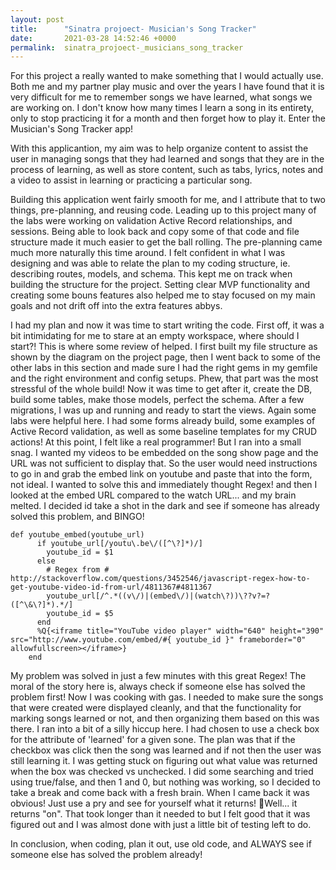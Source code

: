 ```yaml
---
layout: post
title:      "Sinatra projoect- Musician's Song Tracker"
date:       2021-03-28 14:52:46 +0000
permalink:  sinatra_projoect-_musicians_song_tracker
---
```


For this project a really wanted to make something that I would actually use. Both me and my partner play music and 
over the years I have found that it is very difficult for me to remember songs we have learned, what songs we are working on. I don't know how many times I learn a song in its entirety, only to stop practicing it for a month and then forget how to play it. Enter the Musician's Song Tracker app! 

With this applicantion, my aim was to help organize content to assist the user in managing songs that they had learned and songs that they are in the process of learning, as well as store content, such as tabs, lyrics, notes and a video to assist in learning or practicing a particular song.

Building this application went fairly smooth for me, and I attribute that to two things, pre-planning, and reusing code. Leading up to this project many of the labs were working on validation Active Record relationships, and sessions. Being able to look back and copy some of that code and file structure made it much easier to get the ball rolling. The pre-planning came much more naturally this time around. I felt confident in what I was designing and was able to relate the plan to my coding structure, ie. describing routes, models, and schema. This kept me on track when building the structure for the project. Setting clear MVP functionality and creating some bouns features also helped me to stay focused on my main goals and not drift off into the extra features abbys.

I had my plan and now it was time to start writing the code. First off, it was a bit intimidating for me to stare at an empty workspace, where should I start?! This is where some review of helped. I first built my file structure as shown by the diagram on the project page, then I went back to some of the other labs in this section and made sure I had the right gems in my gemfile and the right environment and config setups. Phew, that part was the most stressful of the whole build! Now it was time to get after it, create the DB, build some tables, make those models, perfect the schema. After a few migrations, I was up and running and ready to start the views. Again some labs were helpful here. I had some forms already build, some examples of Active Record validation, as well as some baseline templates for my CRUD actions! At this point, I felt like a real programmer! But I ran into a small snag. I wanted my videos to be embedded on the song show page and the URL was not sufficient to display that. So the user would need instructions to go in and grab the embed link on youtube and paste that into the form, not ideal. I wanted to solve this and immediately thought Regex! and then I looked at the embed URL compared to the watch URL... and my brain melted. I decided id take a shot in the dark and see if someone has already solved this problem, and BINGO!


	def youtube_embed(youtube_url)
          if youtube_url[/youtu\.be\/([^\?]*)/]
            youtube_id = $1
          else
            # Regex from # http://stackoverflow.com/questions/3452546/javascript-regex-how-to-get-youtube-video-id-from-url/4811367#4811367
            youtube_url[/^.*((v\/)|(embed\/)|(watch\?))\??v?=?([^\&\?]*).*/]
            youtube_id = $5
          end
          %Q{<iframe title="YouTube video player" width="640" height="390" src="http://www.youtube.com/embed/#{ youtube_id }" frameborder="0" allowfullscreen></iframe>}
        end 
				
My problem was solved in just a few minutes with this great Regex! The moral of the story here is, always check if someone else has solved the problem first! Now I was cooking with gas. I needed to make sure the songs that were created were displayed cleanly, and that the functionality for marking songs learned or not, and then organizing them based on this was there. I ran into a bit of a silly hiccup here. I had chosen to use a check box for the attribute of 'learned' for a given sone. The plan was that if the checkbox was click then the song was learned and if not then the user was still learning it. I was getting stuck on figuring out what value was returned when the box was checked vs unchecked. I did some searching and tried using true/false, and then 1 and 0, but nothing was working, so I decided to take a break and come back with a fresh brain. When I came back it was obvious! Just use a pry and see for yourself what it returns! 🤦‍Well... it returns "on".  That took longer than it needed to but I felt good that it was figured out and I was almost done with just a little bit of testing left to do.

In conclusion, when coding, plan it out, use old code, and ALWAYS see if someone else has solved the problem already! 

